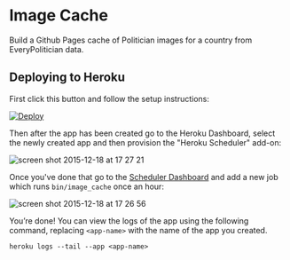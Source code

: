 # Image Cache

Build a Github Pages cache of Politician images for a country from EveryPolitician data.

## Deploying to Heroku

First click this button and follow the setup instructions:

[![Deploy](https://www.herokucdn.com/deploy/button.svg)](https://heroku.com/deploy)

Then after the app has been created go to the Heroku Dashboard, select the newly created app and then provision the "Heroku Scheduler" add-on:

![screen shot 2015-12-18 at 17 27 21](https://cloud.githubusercontent.com/assets/22996/11902883/d946ce1e-a5ac-11e5-8798-15e5fa55ce77.png)

Once you've done that go to the [Scheduler Dashboard](https://scheduler.heroku.com/dashboard) and add a new job which runs `bin/image_cache` once an hour:

![screen shot 2015-12-18 at 17 26 56](https://cloud.githubusercontent.com/assets/22996/11902889/e574a080-a5ac-11e5-92b4-2f17fbb50c6c.png)

You’re done! You can view the logs of the app using the following command, replacing `<app-name>` with the name of the app you created.

    heroku logs --tail --app <app-name>
